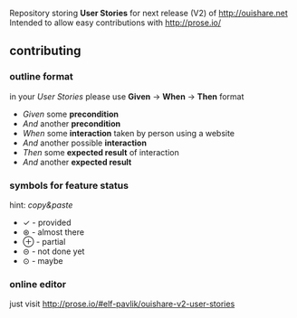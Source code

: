 Repository storing **User Stories** for next release (V2) of
http://ouishare.net Intended to allow easy contributions with
http://prose.io/


## contributing


### outline format
in your *User Stories* please use **Given** -> **When** -> **Then** format

* *Given* some **precondition**
 * *And* another **precondition**
* *When* some **interaction** taken by person using a website
 * *And* another possible **interaction**
* *Then* some **expected result** of interaction
 * *And* another **expected result**

### symbols for feature status
hint: *copy&paste*

* ✓ - provided
* ⊛ - almost there
* ⊕ - partial
* ⊝ - not done yet
* ⊙ - maybe

### online editor
just visit http://prose.io/#elf-pavlik/ouishare-v2-user-stories
